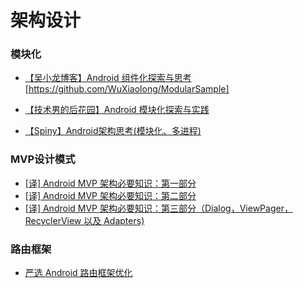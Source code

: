 # 架构设计

### 模块化

* [【吴小龙博客】Android 组件化探索与思考](http://wuxiaolong.me/2017/08/01/ModularExploree/)
[https://github.com/WuXiaolong/ModularSample]

* [【技术男的后花园】Android 模块化探索与实践](http://baronzhang.com/blog/Framework/Android-模块化探索与实践/)

* [【Spiny】Android架构思考(模块化、多进程)](http://blog.spinytech.com/2016/12/28/android_modularization/)


### MVP设计模式
* [[译] Android MVP 架构必要知识：第一部分](https://juejin.im/entry/58a27b2d2f301e006958d4aa)
* [[译] Android MVP 架构必要知识：第二部分](https://juejin.im/entry/58a5992961ff4b006c4455e3)
* [[译] Android MVP 架构必要知识：第三部分（Dialog，ViewPager，RecyclerView 以及 Adapters)](https://juejin.im/post/5a45fe846fb9a0450c49bba0)

### 路由框架
* [严选 Android 路由框架优化](https://www.zybuluo.com/zyl06/note/1080599)